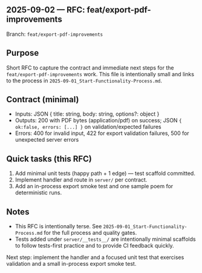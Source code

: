 ## 2025-09-02 — RFC: feat/export-pdf-improvements

Branch: `feat/export-pdf-improvements`

## Purpose

Short RFC to capture the contract and immediate next steps for the `feat/export-pdf-improvements` work. This file is intentionally small and links to the process in `2025-09-01_Start-Functionality-Process.md`.

## Contract (minimal)

- Inputs: JSON { title: string, body: string, options?: object }
- Outputs: 200 with PDF bytes (application/pdf) on success; JSON `{ ok:false, errors: [...] }` on validation/expected failures
- Errors: 400 for invalid input, 422 for export validation failures, 500 for unexpected server errors

## Quick tasks (this RFC)

1. Add minimal unit tests (happy path + 1 edge) — test scaffold committed.
2. Implement handler and route in `server/` per contract.
3. Add an in-process export smoke test and one sample poem for deterministic runs.

## Notes

- This RFC is intentionally terse. See `2025-09-01_Start-Functionality-Process.md` for the full process and quality gates.
- Tests added under `server/__tests__/` are intentionally minimal scaffolds to follow tests-first practice and to provide CI feedback quickly.

Next step: implement the handler and a focused unit test that exercises validation and a small in-process export smoke test.
